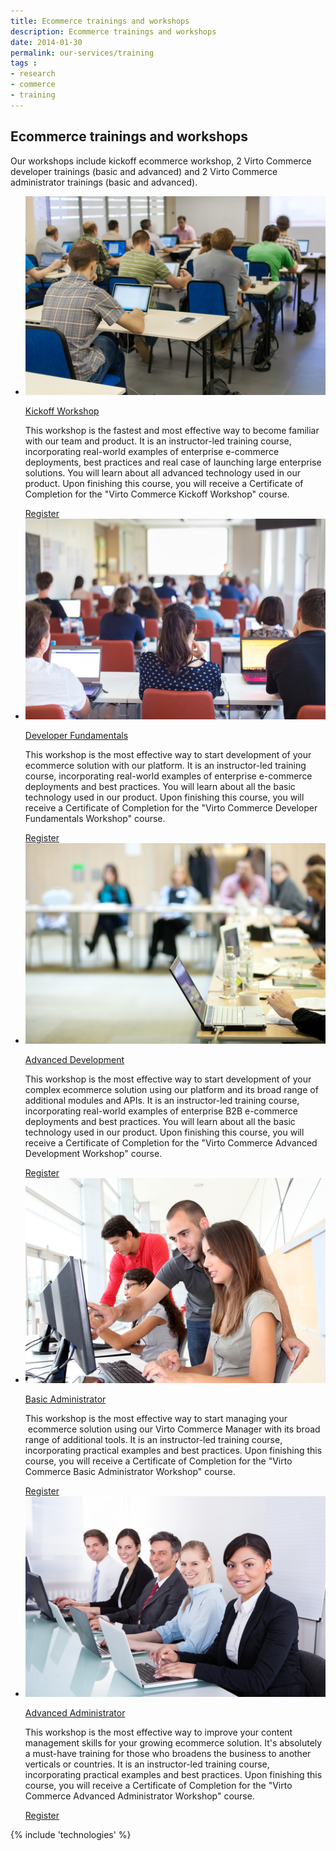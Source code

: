 ```yaml
---
title: Ecommerce trainings and workshops
description: Ecommerce trainings and workshops
date: 2014-01-30
permalink: our-services/training
tags : 
- research
- commerce
- training
---
```

<article role="main" class="main">
    <div class="for-business __responsive">
        <h1 class="head-title" style="line-height: normal;">Ecommerce trainings and workshops</h1>
        <p class="text">Our workshops include kickoff ecommerce workshop, 2 Virto Commerce developer trainings (basic and advanced) and 2 Virto Commerce administrator trainings (basic and advanced).</p>
        <div class="advantages">
            <ul class="list">
                <li class="list-item">
                    <a href="our-services/training/kickoff-workship"><img alt="Kickoff Workshop" src="../assets/images/training/210341884.jpg" /></a>
                    <p class="title"><a href="our-services/training/kickoff-workship">Kickoff Workshop</a></p>
                    <p>This workshop is the fastest and most effective way to become familiar with our team and product. It is an instructor-led training course, incorporating real-world examples of enterprise e-commerce deployments, best practices and real case of launching large enterprise solutions. You will learn about all advanced technology used in our product. Upon finishing this course, you will receive a Certificate of Completion for the "Virto Commerce Kickoff Workshop" course.</p>
                    <a href="our-services/training/kickoff-workship" class="button fill" style="width: 200px;">Register</a>
                </li>
                <li class="list-item">
                    <a href="our-services/training/developer-fundamentals"><img alt="Developer Fundamentals" src="../assets/images/training/293185739.jpg" /></a>
                    <p class="title"><a href="our-services/training/developer-fundamentals">Developer Fundamentals</a></p>
                    <p>This workshop is the most effective way to start development of your ecommerce solution with our platform. It is an instructor-led training course, incorporating real-world examples of enterprise e-commerce deployments and best practices. You will learn about all the basic technology used in our product. Upon finishing this course, you will receive a Certificate of Completion for the "Virto Commerce Developer Fundamentals Workshop" course.</p>
                    <a href="our-services/training/developer-fundamentals" class="button fill" style="width: 200px;">Register</a>
                </li>
                <li class="list-item">
                    <a href="our-services/training/advanced-development"><img alt="Advanced Development" src="../assets/images/training/90267736.jpg" /></a>
                    <p class="title"><a href="our-services/training/advanced-development">Advanced Development</a></p>
                    <p>This workshop is the most effective way to start development of your complex ecommerce solution using our platform and its broad range of additional modules and APIs. It is an instructor-led training course, incorporating real-world examples of enterprise B2B e-commerce deployments and best practices. You will learn about all the basic technology used in our product. Upon finishing this course, you will receive a Certificate of Completion for the "Virto Commerce Advanced Development Workshop" course.</p>
                    <a href="our-services/training/advanced-development" class="button fill" style="width: 200px;">Register</a>
                </li>
                <li class="list-item">
                    <a href="our-services/training/basic-administrator"><img alt="Basic Administrator" src="../assets/images/training/81473389.jpg" /></a>
                    <p class="title"><a href="our-services/training/basic-administrator">Basic Administrator</a></p>
                    <p>This workshop is the most effective way to start managing your  ecommerce solution using our Virto Commerce Manager with its broad range of additional tools. It is an instructor-led training course, incorporating practical examples and best practices. Upon finishing this course, you will receive a Certificate of Completion for the "Virto Commerce Basic Administrator Workshop" course.</p>
                    <a href="our-services/training/basic-administrator" class="button fill" style="width: 200px;">Register</a>
                </li>
                <li class="list-item">
                    <a href="our-services/training/advanced-administrator"><img alt="Advanced Administrator" src="../assets/images/training/172982525.jpg" /></a>
                    <p class="title"><a href="our-services/training/advanced-administrator">Advanced Administrator</a></p>
                    <p>This workshop is the most effective way to improve your content management skills for your growing ecommerce solution. It's absolutely a must-have training for those who broadens the business to another verticals or countries. It is an instructor-led training course, incorporating practical examples and best practices. Upon finishing this course, you will receive a Certificate of Completion for the "Virto Commerce Advanced Administrator Workshop" course.</p>
                    <a href="our-services/training/advanced-administrator" class="button fill" style="width: 200px;">Register</a>
                </li>
            </ul>
        </div>
    </div>
    {% include 'technologies' %}
</article>